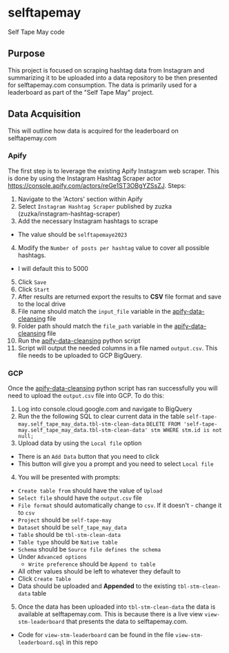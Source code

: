 # selftapemay
Self Tape May code

## Purpose
This project is focused on scraping hashtag data from Instagram and summarizing it to be uploaded into a data repository to be then presented for selftapemay.com consumption.  The data is primarily used for a leaderboard as part of the "Self Tape May" project.

## Data Acquisition
This will outline how data is acquired for the leaderboard on selftapemay.com

### Apify
The first step is to leverage the existing Apify Instagram web scraper.  This is done by using the Instagram Hashtag Scraper actor https://console.apify.com/actors/reGe1ST3OBgYZSsZJ.
Steps:
1) Navigate to the 'Actors' section within Apify
2) Select `Instagram Hashtag Scraper` published by zuzka (zuzka/instagram-hashtag-scraper)
3) Add the necessary Instagram hashtags to scrape
  - The value should be `selftapemaye2023`
4) Modify the `Number of posts per hashtag` value to cover all possible hashtags.
  - I will default this to 5000
5) Click `Save`
6) Click `Start`
7) After results are returned export the results to **CSV** file format and save to the local drive
8) File name should match the `input_file` variable in the [apify-data-cleansing](https://github.com/JHGelpi/selftapemay/blob/main/apify-data-cleansing.py) file
9) Folder path should match the `file_path` variable in the [apify-data-cleansing](https://github.com/JHGelpi/selftapemay/blob/main/apify-data-cleansing.py) file
10) Run the [apify-data-cleansing](https://github.com/JHGelpi/selftapemay/blob/main/apify-data-cleansing.py) python script
11) Script will output the needed columns in a file named `output.csv`.  This file needs to be uploaded to GCP BigQuery.
### GCP
Once the [apify-data-cleansing](https://github.com/JHGelpi/selftapemay/blob/main/apify-data-cleansing.py) python script has ran successfully you will need to upload the `output.csv` file into GCP.  To do this:
1) Log into console.cloud.google.com and navigate to BigQuery
2) Run the the following SQL to clear current data in the table `self-tape-may.self_tape_may_data.tbl-stm-clean-data`
  `DELETE FROM 'self-tape-may.self_tape_may_data.tbl-stm-clean-data' stm WHERE stm.id is not null;`
3) Upload data by using the `Local file` option
  - There is an `Add Data` button that you need to click
  - This button will give you a prompt and you need to select `Local file`
4) You will be presented with prompts:
  - `Create table from` should have the value of `Upload`
  - `Select file` should have the `output.csv` file
  - `File format` should automatically change to `csv`.  If it doesn't - change it to `csv`
  - `Project` should be `self-tape-may`
  - `Dataset` should be `self_tape_may_data`
  - `Table` should be `tbl-stm-clean-data`
  - `Table type` should be `Native table`
  - `Schema` should be `Source file defines the schema`
  - Under `Advanced options`
    - `Write preference` should be `Append to table`
  - All other values should be left to whatever they default to
  - Click `Create Table`
  - Data should be uploaded and **Appended** to the existing `tbl-stm-clean-data` table
5) Once the data has been uploaded into `tbl-stm-clean-data` the data is available at selftapemay.com.  This is because there is a live view `view-stm-leaderboard` that presents the data to selftapemay.com.
  - Code for `view-stm-leaderboard` can be found in the file `view-stm-leaderboard.sql` in this repo 
